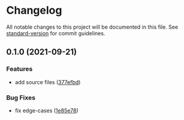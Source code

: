# Changelog

All notable changes to this project will be documented in this file. See [standard-version](https://github.com/conventional-changelog/standard-version) for commit guidelines.

## 0.1.0 (2021-09-21)


### Features

* add source files ([377efbd](https://github.com/dekk-app/string-case/commit/377efbdbe82ea34ec9116625832f4a7fa6cbb515))


### Bug Fixes

* fix edge-cases ([1e85e78](https://github.com/dekk-app/string-case/commit/1e85e78ee3fa2ce7d8b1acb12ca815425f5e5b12))

